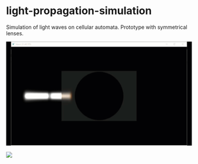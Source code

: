 # light-propagation-simulation
Simulation of light waves on cellular automata. Prototype with symmetrical lenses.

![](https://github.com/svetlana-mel/light-propagation-simulation/blob/master/media/2023-06-01_11-55-32.gif)

![](https://github.com/svetlana-mel/light-propagation-simulation/blob/master/media/2023-05-31_21-58-29.gif)
